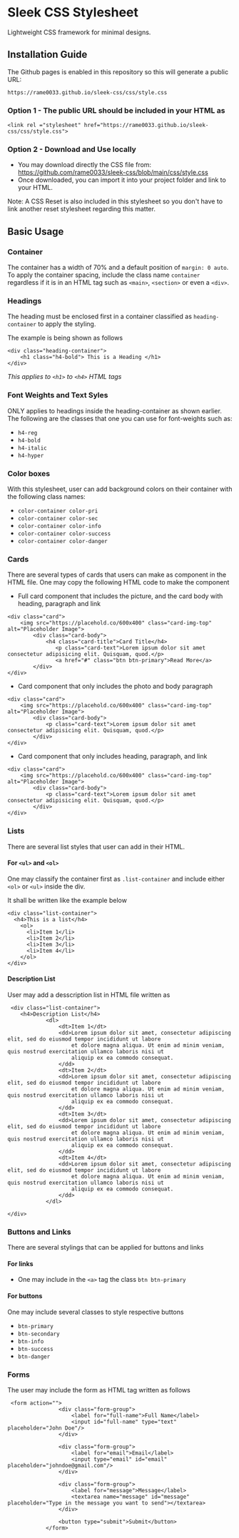 # Sleek CSS Stylesheet

Lightweight CSS framework for minimal designs.

## Installation Guide
The Github pages is enabled in this repository so this will generate a public URL:

`https://rame0033.github.io/sleek-css/css/style.css`


### Option 1 - The public URL should be included in your HTML as

`<link rel ="stylesheet" href="https://rame0033.github.io/sleek-css/css/style.css">`

### Option 2 - Download and Use locally
- You may download directly the CSS file from:
https://github.com/rame0033/sleek-css/blob/main/css/style.css
- Once downloaded, you can import it into your project folder and link to your HTML.

Note: A CSS Reset is also included in this stylesheet so you don't have to link another reset stylesheet regarding this matter.

## Basic Usage

### Container
The container has a width of 70% and a default position of `margin: 0 auto`. To apply the container spacing, include the class name `container` regardless if it is in an HTML tag such as `<main>`, `<section>` or even a `<div>`. 

### Headings
The heading must be enclosed first in a container classified as `heading-container` to apply the styling. 

The example is being shown as follows

```
<div class="heading-container">
    <h1 class="h4-bold"> This is a Heading </h1>
</div>
```
*This applies to `<h1>` to `<h4>` HTML tags*

### Font Weights and Text Syles
ONLY applies to headings inside the heading-container as shown earlier. The following are the classes that one you can use for font-weights such as:
- `h4-reg`
- `h4-bold`
- `h4-italic`
- `h4-hyper`

### Color boxes
With this stylesheet, user can add background colors on their container with the following class names:
- `color-container color-pri`
- `color-container color-sec`
- `color-container color-info`
- `color-container color-success`
- `color-container color-danger`

### Cards
There are several types of cards that users can make as component in the HTML file. One may copy the following HTML code to make the component

- Full card component that includes the picture, and the card body with heading, paragraph and link

```
<div class="card">
    <img src="https://placehold.co/600x400" class="card-img-top" alt="Placeholder Image">
        <div class="card-body">
            <h4 class="card-title">Card Title</h4>
               <p class="card-text">Lorem ipsum dolor sit amet consectetur adipisicing elit. Quisquam, quod.</p>
               <a href="#" class="btn btn-primary">Read More</a>
        </div>
</div>

```

- Card component that only includes the photo and body paragraph

```
<div class="card">
    <img src="https://placehold.co/600x400" class="card-img-top" alt="Placeholder Image">
        <div class="card-body">
            <p class="card-text">Lorem ipsum dolor sit amet consectetur adipisicing elit. Quisquam, quod.</p>
        </div>
</div>
```
- Card component that only includes heading, paragraph, and link

```
<div class="card">
    <img src="https://placehold.co/600x400" class="card-img-top" alt="Placeholder Image">
        <div class="card-body">
            <p class="card-text">Lorem ipsum dolor sit amet consectetur adipisicing elit. Quisquam, quod.</p>
        </div>
</div>

```

### Lists
There are several list styles that user can add in their HTML.

#### For `<ul>` and `<ol>`
One may classify the container first as `.list-container` and include either `<ol>` or `<ul>` inside the div.

It shall be written like the example below

```
<div class="list-container">
  <h4>This is a list</h4>
    <ol>
      <li>Item 1</li>
      <li>Item 2</li>
      <li>Item 3</li>
      <li>Item 4</li>
    </ol>
</div>
```

#### Description List
User may add a desscription list in HTML file written as

```
 <div class="list-container">
    <h4>Description List</h4>
            <dl>
                <dt>Item 1</dt>
                <dd>Lorem ipsum dolor sit amet, consectetur adipiscing elit, sed do eiusmod tempor incididunt ut labore
                    et dolore magna aliqua. Ut enim ad minim veniam, quis nostrud exercitation ullamco laboris nisi ut
                    aliquip ex ea commodo consequat.
                </dd>
                <dt>Item 2</dt>
                <dd>Lorem ipsum dolor sit amet, consectetur adipiscing elit, sed do eiusmod tempor incididunt ut labore
                    et dolore magna aliqua. Ut enim ad minim veniam, quis nostrud exercitation ullamco laboris nisi ut
                    aliquip ex ea commodo consequat.
                </dd>
                <dt>Item 3</dt>
                <dd>Lorem ipsum dolor sit amet, consectetur adipiscing elit, sed do eiusmod tempor incididunt ut labore
                    et dolore magna aliqua. Ut enim ad minim veniam, quis nostrud exercitation ullamco laboris nisi ut
                    aliquip ex ea commodo consequat.
                </dd>
                <dt>Item 4</dt>
                <dd>Lorem ipsum dolor sit amet, consectetur adipiscing elit, sed do eiusmod tempor incididunt ut labore
                    et dolore magna aliqua. Ut enim ad minim veniam, quis nostrud exercitation ullamco laboris nisi ut
                    aliquip ex ea commodo consequat.
                </dd>
            </dl>

</div>

```
### Buttons and Links
There are several stylings that can be applied for buttons and links

#### For links
- One may include in the `<a>` tag the class `btn btn-primary`

#### For buttons
One may include several classes to style respective buttons
- `btn-primary`
- `btn-secondary`
- `btn-info`
- `btn-success`
- `btn-danger`

### Forms
The user may include the form as HTML tag written as follows

```
 <form action="">
                <div class="form-group">
                    <label for="full-name">Full Name</label>
                    <input id="full-name" type="text" placeholder="John Doe"/>
                </div>
    
                <div class="form-group">
                    <label for="email">Email</label>
                    <input type="email" id="email" placeholder="johndoe@gmail.com"/>
                </div>
    
                <div class="form-group">
                    <label for="message">Message</label>
                    <textarea name="message" id="message" placeholder="Type in the message you want to send"></textarea>
                </div>
                
                <button type="submit">Submit</button>
            </form>
```